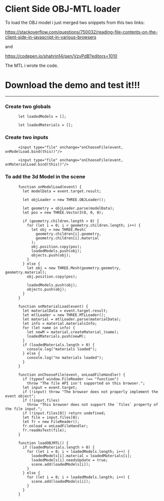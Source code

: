 # Client Side OBJ-MTL loader

To load the OBJ model i just merged two snippets from this two links:

https://stackoverflow.com/questions/750032/reading-file-contents-on-the-client-side-in-javascript-in-various-browsers

and


https://codepen.io/shahrin14/pen/VzvPdB?editors=1010

The MTL i wrote the code.

# Download the demo and test it!!!


***

### Create two globals

          let loadedModels = [];

          let loadedMaterials = [];

### Create two inputs

          <input type="file" onchange="onChooseFile(event, onModelLoad.bind(this))"/>
          
          <input type="file" onchange="onChooseFile(event, onMaterialLoad.bind(this))"/>
          
### To add the 3d Model in the scene

          function onModelLoad(event) {
            let modelData = event.target.result;

            let objLoader = new THREE.OBJLoader();

            let geometry = objLoader.parse(modelData);
            let pos = new THREE.Vector3(0, 0, 0);

            if (geometry.children.length > 0) {
              for (let i = 0; i < geometry.children.length; i++) {
                let obj = new THREE.Mesh(
                  geometry.children[i].geometry,
                  geometry.children[i].material
                );
                obj.position.copy(pos);
                loadedModels.push(obj);
                objects.push(obj);
              }
            } else {
              let obj = new THREE.Mesh(geometry.geometry, geometry.material);
              obj.position.copy(pos);

              loadedModels.push(obj);
              objects.push(obj);
            }
          }

          function onMaterialLoad(event) {
            let materialData = event.target.result;
            let mtlLoader = new THREE.MTLLoader();
            let material = mtlLoader.parse(materialData);
            let info = material.materialsInfo;
            for (let name in info) {
              let newM = material.createMaterial_(name);
              loadedMaterials.push(newM);
            }
            if (loadedMaterials.length > 0) {
              console.log("materials loaded");
            } else {
              console.log("no materials loaded");
            }
          }

          function onChooseFile(event, onLoadFileHandler) {
            if (typeof window.FileReader !== "function")
              throw "The file API isn't supported on this browser.";
            let input = event.target;
            if (!input) throw "The browser does not properly implement the event object";
            if (!input.files)
              throw "This browser does not support the `files` property of the file input.";
            if (!input.files[0]) return undefined;
            let file = input.files[0];
            let fr = new FileReader();
            fr.onload = onLoadFileHandler;
            fr.readAsText(file);
          }

          function loadOBJMTL() {
            if (loadedMaterials.length > 0) {
              for (let i = 0; i < loadedModels.length; i++) {
                loadedModels[i].material = loadedMaterials[i];
                loadedModels[i].needsUpdate = true;
                scene.add(loadedModels[i]);
              }
            } else {
              for (let i = 0; i < loadedModels.length; i++) {
                scene.add(loadedModels[i]);
              }
            }
          }
